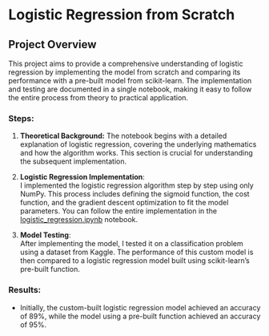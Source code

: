 # Logistic Regression from Scratch

## Project Overview

This project aims to provide a comprehensive understanding of logistic regression by implementing the model from scratch and comparing its performance with a pre-built model from scikit-learn. The implementation and testing are documented in a single notebook, making it easy to follow the entire process from theory to practical application.

### Steps:

1. **Theoretical Background:**
   The notebook begins with a detailed explanation of logistic regression, covering the underlying mathematics and how the algorithm works. This section is crucial for understanding the subsequent implementation.

2. **Logistic Regression Implementation**:  
   I implemented the logistic regression algorithm step by step using only NumPy. This process includes defining the sigmoid function, the cost function, and the gradient descent optimization to fit the model parameters. You can follow the entire implementation in the [logistic_regression.ipynb](logistic_regression.ipynb) notebook.

3. **Model Testing**:  
   After implementing the model, I tested it on a classification problem using a dataset from Kaggle. The performance of this custom model is then compared to a logistic regression model built using scikit-learn’s pre-built function.

### Results:

- Initially, the custom-built logistic regression model achieved an accuracy of 89%, while the model using a pre-built function achieved an accuracy of 95%. 
